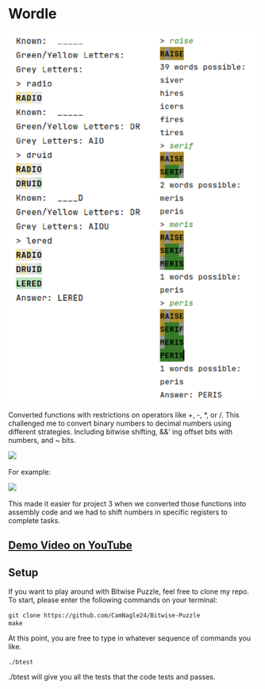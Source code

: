 # Wordle

<img src="assets/Wordle.png" width="600">

Converted functions with restrictions on operators like +, -, *, or /. This challenged me to convert binary numbers to decimal numbers using different strategies. Including bitwise shifting, &&’ ing offset bits with numbers, and ~ bits.

<img src="assets/AllFunctions.png" width="600">

For example:

<img src="READ ME INSERT PIC OF SHIFING BITS BELOW" width="600">

This made it easier for project 3 when we converted those functions into assembly code and we had to shift numbers in specific registers to complete tasks.

## <a href="https://www.youtube.com/watch?v=UNz9k9E9IWM"> Demo Video on YouTube </a>

## Setup

If you want to play around with Bitwise Puzzle, feel free to clone my repo. To start, please enter the following commands on your terminal:

```
git clone https://github.com/CamNagle24/Bitwise-Puzzle
make
```

At this point, you are free to type in whatever sequence of commands you like.

```
./btest
```

./btest will give you all the tests that the code tests and passes.
